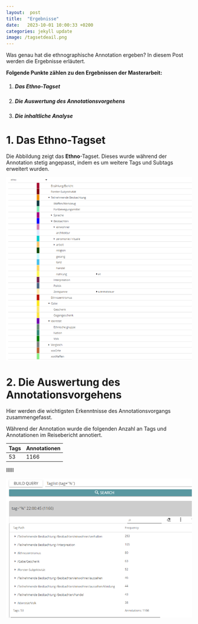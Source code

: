 ```yaml
---
layout:  post
title:  "Ergebnisse"
date:   2023-10-01 10:00:33 +0200
categories: jekyll update
image: /tagsetdeail.png
---
```


 Was genau hat die ethnographische Annotation ergeben? In diesem Post werden die Ergebnisse erläutert.

**Folgende Punkte zählen zu den Ergebnissen der Masterarbeit:** 

 1. ##### Das Ethno-Tagset
 2. ##### Die Auswertung des Annotationsvorgehens
 3. ##### Die inhaltliche Analyse


# 1.  Das Ethno-Tagset 

 Die Abbildung zeigt das **Ethno**-Tagset. Dieses wurde während der Annotation stetig angepasst, indem es um weitere Tags und Subtags erweitert wurden.

![Tagset](/tagsetdetail.png "Ethno-Tagset") 


# 2. Die Auswertung des Annotationsvorgehens

Hier werden die wichtigsten Erkenntnisse des Annotationsvorgangs zusammengefasst.

Während der Annotation wurde die folgenden Anzahl an Tags und Annotationen im Reisebericht annotiert.

Tags | Annotationen | 
-------- | -------- | 
53  | 1166  | 



llllll


![Tagset](/TagPathliste.png "Ethno-Tagset") 




[jekyll-docs]: https://jekyllrb.com/docs/home
[jekyll-gh]:   https://github.com/jekyll/jekyll
[jekyll-talk]: https://talk.jekyllrb.com/
